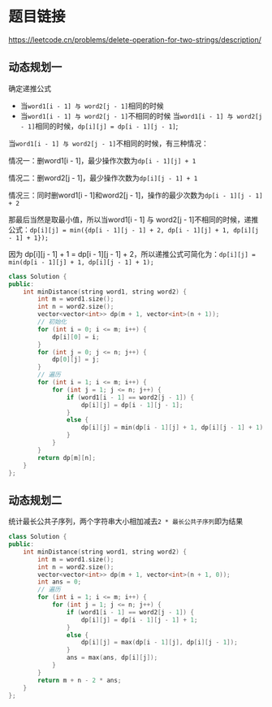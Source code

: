 # 题目链接

https://leetcode.cn/problems/delete-operation-for-two-strings/description/

## 动态规划一

确定递推公式
- 当`word1[i - 1] 与 word2[j - 1]`相同的时候
- 当`word1[i - 1] 与 word2[j - 1]`不相同的时候
当`word1[i - 1] 与 word2[j - 1]`相同的时候，`dp[i][j] = dp[i - 1][j - 1]`;

当`word1[i - 1] 与 word2[j - 1]`不相同的时候，有三种情况：

情况一：删word1[i - 1]，最少操作次数为`dp[i - 1][j] + 1`

情况二：删word2[j - 1]，最少操作次数为`dp[i][j - 1] + 1`

情况三：同时删word1[i - 1]和word2[j - 1]，操作的最少次数为`dp[i - 1][j - 1] + 2`

那最后当然是取最小值，所以当word1[i - 1] 与 word2[j - 1]不相同的时候，递推公式：`dp[i][j] = min({dp[i - 1][j - 1] + 2, dp[i - 1][j] + 1, dp[i][j - 1] + 1});`

因为 dp[i][j - 1] + 1 = dp[i - 1][j - 1] + 2，所以递推公式可简化为：`dp[i][j] = min(dp[i - 1][j] + 1, dp[i][j - 1] + 1);`

```cpp
class Solution {
public:
    int minDistance(string word1, string word2) {
        int m = word1.size();
        int n = word2.size();
        vector<vector<int>> dp(m + 1, vector<int>(n + 1));
        // 初始化
        for (int i = 0; i <= m; i++) {
            dp[i][0] = i;
        }
        for (int j = 0; j <= n; j++) {
            dp[0][j] = j;
        }
        // 遍历
        for (int i = 1; i <= m; i++) {
            for (int j = 1; j <= n; j++) {
                if (word1[i - 1] == word2[j - 1]) {
                    dp[i][j] = dp[i - 1][j - 1];
                }
                else {
                    dp[i][j] = min(dp[i - 1][j] + 1, dp[i][j - 1] + 1);
                }
            }
        }
        return dp[m][n];
    }
};
```

## 动态规划二

统计最长公共子序列，两个字符串大小相加减去`2 * 最长公共子序列`即为结果

```cpp
class Solution {
public:
    int minDistance(string word1, string word2) {
        int m = word1.size();
        int n = word2.size();
        vector<vector<int>> dp(m + 1, vector<int>(n + 1, 0));
        int ans = 0;
        // 遍历
        for (int i = 1; i <= m; i++) {
            for (int j = 1; j <= n; j++) {
                if (word1[i - 1] == word2[j - 1]) {
                    dp[i][j] = dp[i - 1][j - 1] + 1;
                }
                else {
                    dp[i][j] = max(dp[i - 1][j], dp[i][j - 1]);
                }
                ans = max(ans, dp[i][j]);
            }
        }
        return m + n - 2 * ans;
    }
};
```
